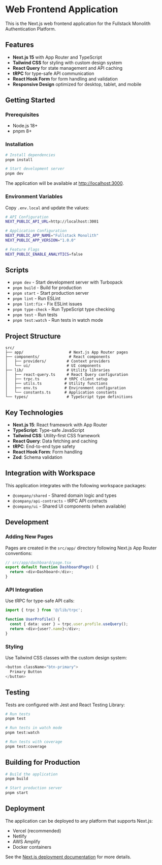 # Web Frontend Application

This is the Next.js web frontend application for the Fullstack Monolith
Authentication Platform.

## Features

- **Next.js 15** with App Router and TypeScript
- **Tailwind CSS** for styling with custom design system
- **React Query** for state management and API caching
- **tRPC** for type-safe API communication
- **React Hook Form** for form handling and validation
- **Responsive Design** optimized for desktop, tablet, and mobile

## Getting Started

### Prerequisites

- Node.js 18+
- pnpm 8+

### Installation

```bash
# Install dependencies
pnpm install

# Start development server
pnpm dev
```

The application will be available at
[http://localhost:3000](http://localhost:3000).

### Environment Variables

Copy `.env.local` and update the values:

```bash
# API Configuration
NEXT_PUBLIC_API_URL=http://localhost:3001

# Application Configuration
NEXT_PUBLIC_APP_NAME="Fullstack Monolith"
NEXT_PUBLIC_APP_VERSION="1.0.0"

# Feature Flags
NEXT_PUBLIC_ENABLE_ANALYTICS=false
```

## Scripts

- `pnpm dev` - Start development server with Turbopack
- `pnpm build` - Build for production
- `pnpm start` - Start production server
- `pnpm lint` - Run ESLint
- `pnpm lint:fix` - Fix ESLint issues
- `pnpm type-check` - Run TypeScript type checking
- `pnpm test` - Run tests
- `pnpm test:watch` - Run tests in watch mode

## Project Structure

```
src/
├── app/                    # Next.js App Router pages
├── components/             # React components
│   ├── providers/         # Context providers
│   └── ui/                # UI components
├── lib/                   # Utility libraries
│   ├── react-query.ts     # React Query configuration
│   ├── trpc.ts           # tRPC client setup
│   ├── utils.ts          # Utility functions
│   ├── env.ts            # Environment configuration
│   └── constants.ts      # Application constants
└── types/                 # TypeScript type definitions
```

## Key Technologies

- **Next.js 15**: React framework with App Router
- **TypeScript**: Type-safe JavaScript
- **Tailwind CSS**: Utility-first CSS framework
- **React Query**: Data fetching and caching
- **tRPC**: End-to-end type safety
- **React Hook Form**: Form handling
- **Zod**: Schema validation

## Integration with Workspace

This application integrates with the following workspace packages:

- `@company/shared` - Shared domain logic and types
- `@company/api-contracts` - tRPC API contracts
- `@company/ui` - Shared UI components (when available)

## Development

### Adding New Pages

Pages are created in the `src/app/` directory following Next.js App Router
conventions:

```typescript
// src/app/dashboard/page.tsx
export default function DashboardPage() {
  return <div>Dashboard</div>;
}
```

### API Integration

Use tRPC for type-safe API calls:

```typescript
import { trpc } from '@/lib/trpc';

function UserProfile() {
  const { data: user } = trpc.user.profile.useQuery();
  return <div>{user?.name}</div>;
}
```

### Styling

Use Tailwind CSS classes with the custom design system:

```typescript
<button className="btn-primary">
  Primary Button
</button>
```

## Testing

Tests are configured with Jest and React Testing Library:

```bash
# Run tests
pnpm test

# Run tests in watch mode
pnpm test:watch

# Run tests with coverage
pnpm test:coverage
```

## Building for Production

```bash
# Build the application
pnpm build

# Start production server
pnpm start
```

## Deployment

The application can be deployed to any platform that supports Next.js:

- Vercel (recommended)
- Netlify
- AWS Amplify
- Docker containers

See the [Next.js deployment documentation](https://nextjs.org/docs/deployment)
for more details.
